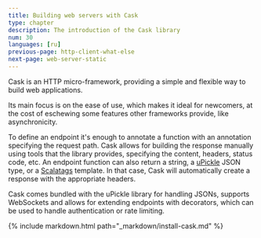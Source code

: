 ```yaml
---
title: Building web servers with Cask
type: chapter
description: The introduction of the Cask library
num: 30
languages: [ru]
previous-page: http-client-what-else
next-page: web-server-static
---
```


Cask is an HTTP micro-framework, providing a simple and flexible way to build web applications.

Its main focus is on the ease of use, which makes it ideal for newcomers, at the cost of eschewing some features other
frameworks provide, like asynchronicity.

To define an endpoint it's enough to annotate a function with an annotation specifying the request path.
Cask allows for building the response manually using tools that the library provides, specifying the content, headers,
status code, etc. An endpoint function can also return a string, a [uPickle](https://com-lihaoyi.github.io/upickle/) JSON type, or a [Scalatags](https://com-lihaoyi.github.io/scalatags/)
template. In that case, Cask will automatically create a response with the appropriate headers.

Cask comes bundled with the uPickle library for handling JSONs, supports WebSockets and allows for extending endpoints with
decorators, which can be used to handle authentication or rate limiting.

{% include markdown.html path="_markdown/install-cask.md" %}
